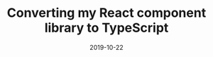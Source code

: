 ---
layout: post
title:  Converting my React component library to TypeScript
date:   2019-10-22
tags:
- react
- TypeScript
- development 
---